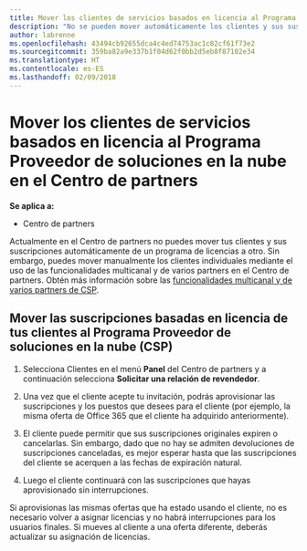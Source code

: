 ```yaml
---
title: Mover los clientes de servicios basados en licencia al Programa Proveedor de soluciones en la nube en el Centro de partners | Centro de partners
description: "No se pueden mover automáticamente los clientes y sus suscripciones al Centro de partners, pero puedes moverlos manualmente."
author: labrenne
ms.openlocfilehash: 43494cb92655dca4c4ed74753ac1c82cf61f73e2
ms.sourcegitcommit: 359ba82a9e337b1f04d62f0bb2d5eb8f87102e34
ms.translationtype: HT
ms.contentlocale: es-ES
ms.lasthandoff: 02/09/2018
---
```

# <a name="moving-license-based-services-customers-to-the-cloud-solution-provider-program-on-partner-center"></a>Mover los clientes de servicios basados en licencia al Programa Proveedor de soluciones en la nube en el Centro de partners

**Se aplica a:**

-  Centro de partners

Actualmente en el Centro de partners no puedes mover tus clientes y sus suscripciones automáticamente de un programa de licencias a otro. Sin embargo, puedes mover manualmente los clientes individuales mediante el uso de las funcionalidades multicanal y de varios partners en el Centro de partners. Obtén más información sobre las [funcionalidades multicanal y de varios partners de CSP](https://microsoft.sharepoint.com/sites/infopedia/pages/layouts/KCDoc.aspx?k=G03KC-1-5871). 

## <a name="move-your-customers-license-based-subscriptions-to-the-cloud-solution-provider-program-csp"></a>Mover las suscripciones basadas en licencia de tus clientes al Programa Proveedor de soluciones en la nube (CSP)

1. Selecciona Clientes en el menú **Panel** del Centro de partners y a continuación selecciona **Solicitar una relación de revendedor**.

2. Una vez que el cliente acepte tu invitación, podrás aprovisionar las suscripciones y los puestos que desees para el cliente (por ejemplo, la misma oferta de Office 365 que el cliente ha adquirido anteriormente). 

3. El cliente puede permitir que sus suscripciones originales expiren o cancelarlas. Sin embargo, dado que no hay se admiten devoluciones de suscripciones canceladas, es mejor esperar hasta que las suscripciones del cliente se acerquen a las fechas de expiración natural.

4. Luego el cliente continuará con las suscripciones que hayas aprovisionado sin interrupciones.

Si aprovisionas las mismas ofertas que ha estado usando el cliente, no es necesario volver a asignar licencias y no habrá interrupciones para los usuarios finales. Si mueves al cliente a una oferta diferente, deberás actualizar su asignación de licencias.

